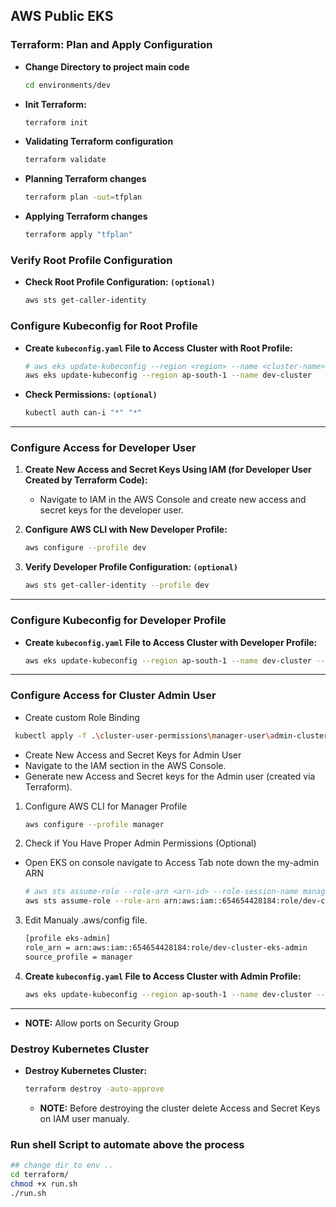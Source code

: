 ## AWS Public EKS

### Terraform: Plan and Apply Configuration

- **Change Directory to project main code**

  ```sh
  cd environments/dev
  ```

- **Init Terraform:**

  ```sh
  terraform init
  ```

- **Validating Terraform configuration**

  ```sh
  terraform validate
  ```

- **Planning Terraform changes**

  ```sh
  terraform plan -out=tfplan
  ```

- **Applying Terraform changes**

  ```sh
  terraform apply "tfplan"
  ```

### Verify Root Profile Configuration

- **Check Root Profile Configuration: `(optional)`**

  ```sh
  aws sts get-caller-identity
  ```

### Configure Kubeconfig for Root Profile

- **Create `kubeconfig.yaml` File to Access Cluster with Root Profile:**

  ```sh
  # aws eks update-kubeconfig --region <region> --name <cluster-name>
  aws eks update-kubeconfig --region ap-south-1 --name dev-cluster
  ```

- **Check Permissions: `(optional)`**

  ```sh
  kubectl auth can-i "*" "*"
  ```

---

### Configure Access for Developer User

1. **Create New Access and Secret Keys Using IAM (for Developer User Created by Terraform Code):**

   - Navigate to IAM in the AWS Console and create new access and secret keys for the developer user.

2. **Configure AWS CLI with New Developer Profile:**

   ```sh
   aws configure --profile dev
   ```

3. **Verify Developer Profile Configuration: `(optional)`**

   ```sh
   aws sts get-caller-identity --profile dev
   ```

---

### Configure Kubeconfig for Developer Profile

- **Create `kubeconfig.yaml` File to Access Cluster with Developer Profile:**

  ```sh
  aws eks update-kubeconfig --region ap-south-1 --name dev-cluster --profile dev
  ```

---

### Configure Access for Cluster Admin User

- Create custom Role Binding

```sh
 kubectl apply -f .\cluster-user-permissions\manager-user\admin-cluster-role-binding.yaml
```

- Create New Access and Secret Keys for Admin User
- Navigate to the IAM section in the AWS Console.
- Generate new Access and Secret keys for the Admin user (created via Terraform).

1. Configure AWS CLI for Manager Profile

   ```bash
   aws configure --profile manager
   ```

2. Check if You Have Proper Admin Permissions (Optional)

- Open EKS on console navigate to Access Tab note down the my-admin ARN

   ```bash
   # aws sts assume-role --role-arn <arn-id> --role-session-name manager-session --profile <profile-name>
   aws sts assume-role --role-arn arn:aws:iam::654654428184:role/dev-cluster-eks-admin --role-session-name manager-session --profile manager
   ```

3. Edit Manualy .aws/config file.

   ```sh
   [profile eks-admin]
   role_arn = arn:aws:iam::654654428184:role/dev-cluster-eks-admin
   source_profile = manager
   ```

4. **Create `kubeconfig.yaml` File to Access Cluster with Admin Profile:**

   ```sh
   aws eks update-kubeconfig --region ap-south-1 --name dev-cluster --profile eks-admin
   ```

---

- **NOTE:** Allow ports on Security Group

### Destroy Kubernetes Cluster

- **Destroy Kubernetes Cluster:**

  ```sh
  terraform destroy -auto-approve
  ```

  - **NOTE:** Before destroying the cluster delete Access and Secret Keys on IAM user manualy.

### **Run shell Script to automate above the process**

```sh
## change dir to env ..
cd terraform/
chmod +x run.sh
./run.sh
```

<!--
[
    Dev User
    karpenter
]
--->
